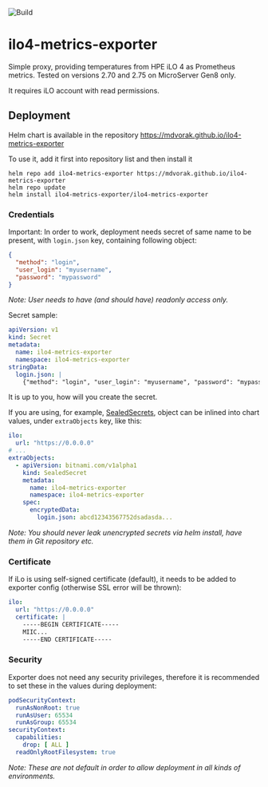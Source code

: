 ![Build](https://github.com/mdvorak/ilo4-metrics-exporter/workflows/Build/badge.svg)

# ilo4-metrics-exporter

Simple proxy, providing temperatures from HPE iLO 4 as Prometheus metrics. Tested on versions 2.70 and 2.75 on MicroServer Gen8 only.

It requires iLO account with read permissions.

## Deployment

Helm chart is available in the repository https://mdvorak.github.io/ilo4-metrics-exporter

To use it, add it first into repository list and then install it

```shell
helm repo add ilo4-metrics-exporter https://mdvorak.github.io/ilo4-metrics-exporter
helm repo update
helm install ilo4-metrics-exporter/ilo4-metrics-exporter
```

### Credentials

Important: In order to work, deployment needs secret of same name to be present, with `login.json` key, containing
following object:

```json
{
  "method": "login",
  "user_login": "myusername",
  "password": "mypassword"
}
```

_Note: User needs to have (and should have) readonly access only._

Secret sample:

```yaml
apiVersion: v1
kind: Secret
metadata:
  name: ilo4-metrics-exporter
  namespace: ilo4-metrics-exporter
stringData:
  login.json: |
    {"method": "login", "user_login": "myusername", "password": "mypassword"}
```

It is up to you, how will you create the secret. 

If you are using, for example, [SealedSecrets](https://github.com/bitnami-labs/sealed-secrets), object can be
inlined into chart values, under `extraObjects` key, like this:

```yaml
ilo:
  url: "https://0.0.0.0"
# ...
extraObjects:
  - apiVersion: bitnami.com/v1alpha1
    kind: SealedSecret
    metadata:
      name: ilo4-metrics-exporter
      namespace: ilo4-metrics-exporter
    spec:
      encryptedData:
        login.json: abcd12343567752dsadasda...
```

_Note: You should never leak unencrypted secrets via helm install, have them in Git repository etc._

### Certificate

If iLo is using self-signed certificate (default), it needs to be added to exporter config (otherwise SSL error will be
thrown):

```yaml
ilo:
  url: "https://0.0.0.0"
  certificate: |
    -----BEGIN CERTIFICATE-----
    MIIC...
    -----END CERTIFICATE-----
```

### Security

Exporter does not need any security privileges, therefore it is recommended to set these in the values during
deployment:

```yaml
podSecurityContext:
  runAsNonRoot: true
  runAsUser: 65534
  runAsGroup: 65534
securityContext:
  capabilities:
    drop: [ ALL ]
  readOnlyRootFilesystem: true
```

_Note: These are not default in order to allow deployment in all kinds of environments._
